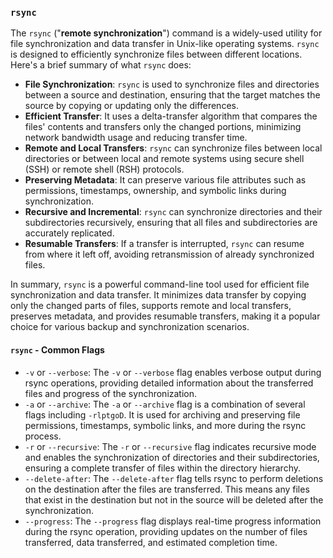 






### `rsync`

The `rsync` ("**remote synchronization**") command is a widely-used utility for file synchronization and data transfer in Unix-like operating systems. `rsync` is designed to efficiently synchronize files between different locations. Here's a brief summary of what `rsync` does:

- **File Synchronization**: `rsync` is used to synchronize files and directories between a source and destination, ensuring that the target matches the source by copying or updating only the differences.
- **Efficient Transfer**: It uses a delta-transfer algorithm that compares the files' contents and transfers only the changed portions, minimizing network bandwidth usage and reducing transfer time.
- **Remote and Local Transfers**: `rsync` can synchronize files between local directories or between local and remote systems using secure shell (SSH) or remote shell (RSH) protocols.
- **Preserving Metadata**: It can preserve various file attributes such as permissions, timestamps, ownership, and symbolic links during synchronization.
- **Recursive and Incremental**: `rsync` can synchronize directories and their subdirectories recursively, ensuring that all files and subdirectories are accurately replicated.
- **Resumable Transfers**: If a transfer is interrupted, `rsync` can resume from where it left off, avoiding retransmission of already synchronized files.

In summary, `rsync` is a powerful command-line tool used for efficient file synchronization and data transfer. It minimizes data transfer by copying only the changed parts of files, supports remote and local transfers, preserves metadata, and provides resumable transfers, making it a popular choice for various backup and synchronization scenarios.

#### `rsync` - Common Flags

- `-v` or `--verbose`: The `-v` or `--verbose` flag enables verbose output during rsync operations, providing detailed information about the transferred files and progress of the synchronization.
- `-a` or `--archive`: The `-a` or `--archive` flag is a combination of several flags including `-rlptgoD`. It is used for archiving and preserving file permissions, timestamps, symbolic links, and more during the rsync process.
- `-r` or `--recursive`: The `-r` or `--recursive` flag indicates recursive mode and enables the synchronization of directories and their subdirectories, ensuring a complete transfer of files within the directory hierarchy.
- `--delete-after`: The `--delete-after` flag tells rsync to perform deletions on the destination after the files are transferred. This means any files that exist in the destination but not in the source will be deleted after the synchronization.
- `--progress`: The `--progress` flag displays real-time progress information during the rsync operation, providing updates on the number of files transferred, data transferred, and estimated completion time.